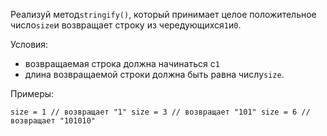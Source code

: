 Реализуй метод`stringify()`, который принимает целое положительное число`size`и возвращает строку
из чередующихся`1`и`0`.

Условия:

- возвращаемая строка должна начинаться с`1`
- длина возвращаемой строки должна быть равна числу`size`.

Примеры:

`size = 1 // возвращает "1" size = 3 // возвращает "101" size = 6 // возвращает "101010"`